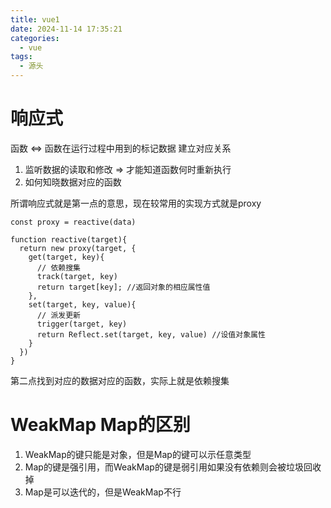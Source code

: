 ```yaml
---
title: vue1
date: 2024-11-14 17:35:21
categories:
  - vue
tags:
  - 源头
---
```


# 响应式

函数 <=> 函数在运行过程中用到的标记数据 建立对应关系

1. 监听数据的读取和修改 => 才能知道函数何时重新执行
2. 如何知晓数据对应的函数

所谓响应式就是第一点的意思，现在较常用的实现方式就是proxy
```
const proxy = reactive(data)

function reactive(target){
  return new proxy(target, {
    get(target, key){
      // 依赖搜集
      track(target, key)
      return target[key]; //返回对象的相应属性值
    },
    set(target, key, value){
      // 派发更新
      trigger(target, key)
      return Reflect.set(target, key, value) //设值对象属性
    }
  })
}
```

第二点找到对应的数据对应的函数，实际上就是依赖搜集


# WeakMap Map的区别

1. WeakMap的键只能是对象，但是Map的键可以示任意类型
2. Map的键是强引用，而WeakMap的键是弱引用如果没有依赖则会被垃圾回收掉
3. Map是可以迭代的，但是WeakMap不行
